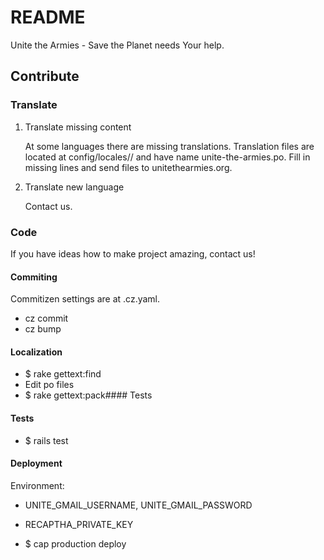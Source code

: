 # README

Unite the Armies - Save the Planet needs Your help.

## Contribute

### Translate

1. Translate missing content

   At some languages there are missing translations. Translation files are located at config/locales/<name>/ and have name unite-the-armies.po. Fill in missing lines and send files to unitethearmies.org.

2. Translate new language

   Contact us.

### Code

If you have ideas how to make project amazing, contact us!

#### Commiting

Commitizen settings are at .cz.yaml.

- cz commit
- cz bump

#### Localization

- $ rake gettext:find
- Edit po files
- $ rake gettext:pack#### Tests

#### Tests

- $ rails test

#### Deployment

Environment:

- UNITE_GMAIL_USERNAME, UNITE_GMAIL_PASSWORD
- RECAPTHA_PRIVATE_KEY

- $ cap production deploy
